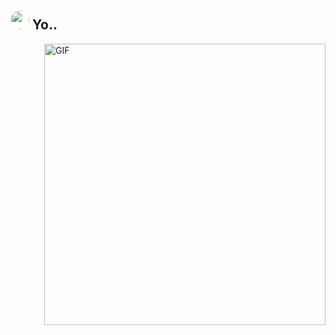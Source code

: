 <h2>
  <img src="https://avatars.githubusercontent.com/u/34601545?s=40&v=4" width="30" style="border-radius:50%;margin-top:2px;"/> Yo.. 
</h2>
<img align="right" alt="GIF" src="https://media.tenor.com/wyi8Ow2YP6UAAAAd/maja-aaya.gif" width=450 />
